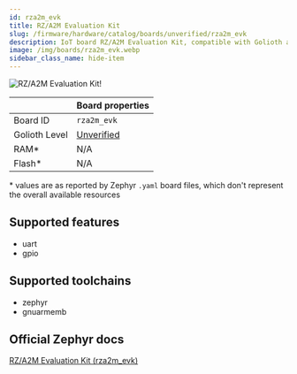 ```yaml
---
id: rza2m_evk
title: RZ/A2M Evaluation Kit
slug: /firmware/hardware/catalog/boards/unverified/rza2m_evk
description: IoT board RZ/A2M Evaluation Kit, compatible with Golioth at unverified level.
image: /img/boards/rza2m_evk.webp
sidebar_class_name: hide-item
---
```


[//]: # (This is an auto-generated file, do not edit! Changes to it will be lost upon re-generation)

![RZ/A2M Evaluation Kit!](/img/boards/rza2m_evk.webp "RZ/A2M Evaluation Kit")

|                | Board properties     |
| -------------  | -------------------- |
| Board ID       | `rza2m_evk` |
| Golioth Level  | [Unverified](/firmware/hardware#unverified-boards) |
| RAM*           | N/A |
| Flash*         | N/A |

\* values are as reported by Zephyr `.yaml` board files, which don't represent the overall available resources



## Supported features

* uart
* gpio

## Supported toolchains

* zephyr
* gnuarmemb

## Official Zephyr docs

[RZ/A2M Evaluation Kit (rza2m_evk)](https://docs.zephyrproject.org/latest/boards/renesas/rza2m_evk/doc/index.html)
